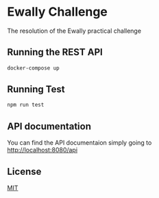 # Ewally Challenge

The resolution of the Ewally practical challenge

## Running the REST API

```bash
docker-compose up
```

## Running Test

```bash
npm run test
```

## API documentation

You can find the API documentaion simply going to [http://localhost:8080/api](http://localhost:8080/api)

## License
[MIT](https://choosealicense.com/licenses/mit/)
